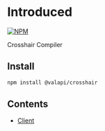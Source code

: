 [npm_image]: https://nodei.co/npm/@valapi/crosshair.png
[npm_url]: https://nodei.co/npm/@valapi/crosshair

# Introduced

[![NPM][npm_image]][npm_url]

Crosshair Compiler

## Install

```bash
npm install @valapi/crosshair
```

## Contents

-   [Client](./client.md)
